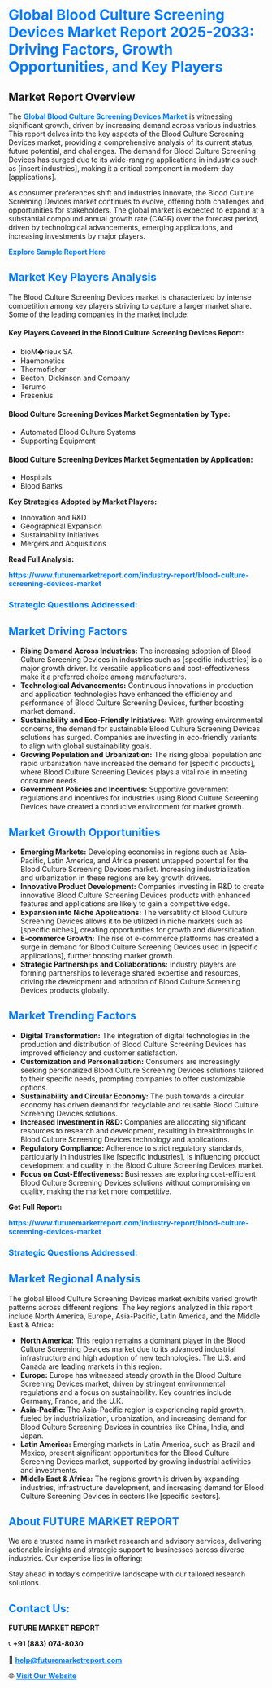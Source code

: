<h1 style="color: #007BFF;">Global Blood Culture Screening Devices Market Report 2025-2033: Driving Factors, Growth Opportunities, and Key Players</h1>

<section id="overview">
<h2>Market Report Overview</h2>
<p>The <a href="https://www.futuremarketreport.com/industry-report/blood-culture-screening-devices-market" style="color: #007BFF; text-decoration: none;"><strong>Global Blood Culture Screening Devices Market</strong></a> is witnessing significant growth, driven by increasing demand across various industries. This report delves into the key aspects of the Blood Culture Screening Devices market, providing a comprehensive analysis of its current status, future potential, and challenges. The demand for Blood Culture Screening Devices has surged due to its wide-ranging applications in industries such as [insert industries], making it a critical component in modern-day [applications].</p>
<p>As consumer preferences shift and industries innovate, the Blood Culture Screening Devices market continues to evolve, offering both challenges and opportunities for stakeholders. The global market is expected to expand at a substantial compound annual growth rate (CAGR) over the forecast period, driven by technological advancements, emerging applications, and increasing investments by major players.</p>
</section>

<section id="overview">
<p><a href="https://www.futuremarketreport.com/request-sample/reportId=79765" style="color: #007BFF; text-decoration: none;"><strong>Explore Sample Report Here</strong></a></p>
</section>

<section id="key-players">
<h2 style="color: #007BFF;">Market Key Players Analysis</h2>
<p>The Blood Culture Screening Devices market is characterized by intense competition among key players striving to capture a larger market share. Some of the leading companies in the market include:</p>
<h4>Key Players Covered in the Blood Culture Screening Devices Report:</h4>
<ul><li>bioM�rieux SA</li><li>Haemonetics</li><li>Thermofisher</li><li>Becton, Dickinson and Company</li><li>Terumo</li><li>Fresenius</li></ul>
<h4>Blood Culture Screening Devices Market Segmentation by Type:</h4>
<ul><li>Automated Blood Culture Systems</li><li>Supporting Equipment</li></ul>

<h4>Blood Culture Screening Devices Market Segmentation by Application:</h4>
<ul><li>Hospitals</li><li>Blood Banks</li></ul>
<p><strong>Key Strategies Adopted by Market Players:</strong></p>
<ul>
<li>Innovation and R&D</li>
<li>Geographical Expansion</li>
<li>Sustainability Initiatives</li>
<li>Mergers and Acquisitions</li>
</ul>
</section>

<section>
<p><strong>Read Full Analysis: </strong></p><a href="https://www.futuremarketreport.com/industry-report/blood-culture-screening-devices-market" style="color: #007BFF; text-decoration: none;"><strong>https://www.futuremarketreport.com/industry-report/blood-culture-screening-devices-market</strong></a>
<h3 style="color: #007BFF;">Strategic Questions Addressed:</h3>
</section>

<section id="driving-factors">
<h2 style="color: #007BFF;">Market Driving Factors</h2>
<ul>
<li><strong>Rising Demand Across Industries:</strong> The increasing adoption of Blood Culture Screening Devices in industries such as [specific industries] is a major growth driver. Its versatile applications and cost-effectiveness make it a preferred choice among manufacturers.</li>
<li><strong>Technological Advancements:</strong> Continuous innovations in production and application technologies have enhanced the efficiency and performance of Blood Culture Screening Devices, further boosting market demand.</li>
<li><strong>Sustainability and Eco-Friendly Initiatives:</strong> With growing environmental concerns, the demand for sustainable Blood Culture Screening Devices solutions has surged. Companies are investing in eco-friendly variants to align with global sustainability goals.</li>
<li><strong>Growing Population and Urbanization:</strong> The rising global population and rapid urbanization have increased the demand for [specific products], where Blood Culture Screening Devices plays a vital role in meeting consumer needs.</li>
<li><strong>Government Policies and Incentives:</strong> Supportive government regulations and incentives for industries using Blood Culture Screening Devices have created a conducive environment for market growth.</li>
</ul>
</section>

<section id="growth-opportunities">
<h2 style="color: #007BFF;">Market Growth Opportunities</h2>
<ul>
<li><strong>Emerging Markets:</strong> Developing economies in regions such as Asia-Pacific, Latin America, and Africa present untapped potential for the Blood Culture Screening Devices market. Increasing industrialization and urbanization in these regions are key growth drivers.</li>
<li><strong>Innovative Product Development:</strong> Companies investing in R&D to create innovative Blood Culture Screening Devices products with enhanced features and applications are likely to gain a competitive edge.</li>
<li><strong>Expansion into Niche Applications:</strong> The versatility of Blood Culture Screening Devices allows it to be utilized in niche markets such as [specific niches], creating opportunities for growth and diversification.</li>
<li><strong>E-commerce Growth:</strong> The rise of e-commerce platforms has created a surge in demand for Blood Culture Screening Devices used in [specific applications], further boosting market growth.</li>
<li><strong>Strategic Partnerships and Collaborations:</strong> Industry players are forming partnerships to leverage shared expertise and resources, driving the development and adoption of Blood Culture Screening Devices products globally.</li>
</ul>
</section>

<section id="trending-factors">
<h2 style="color: #007BFF;">Market Trending Factors</h2>
<ul>
<li><strong>Digital Transformation:</strong> The integration of digital technologies in the production and distribution of Blood Culture Screening Devices has improved efficiency and customer satisfaction.</li>
<li><strong>Customization and Personalization:</strong> Consumers are increasingly seeking personalized Blood Culture Screening Devices solutions tailored to their specific needs, prompting companies to offer customizable options.</li>
<li><strong>Sustainability and Circular Economy:</strong> The push towards a circular economy has driven demand for recyclable and reusable Blood Culture Screening Devices solutions.</li>
<li><strong>Increased Investment in R&D:</strong> Companies are allocating significant resources to research and development, resulting in breakthroughs in Blood Culture Screening Devices technology and applications.</li>
<li><strong>Regulatory Compliance:</strong> Adherence to strict regulatory standards, particularly in industries like [specific industries], is influencing product development and quality in the Blood Culture Screening Devices market.</li>
<li><strong>Focus on Cost-Effectiveness:</strong> Businesses are exploring cost-efficient Blood Culture Screening Devices solutions without compromising on quality, making the market more competitive.</li>
</ul>
</section>

<section>
<p><strong>Get Full Report: </strong></p><a href="https://www.futuremarketreport.com/industry-report/blood-culture-screening-devices-market" style="color: #007BFF; text-decoration: none;"><strong>https://www.futuremarketreport.com/industry-report/blood-culture-screening-devices-market</strong></a>
<h3 style="color: #007BFF;">Strategic Questions Addressed:</h3>
</section>


<section id="regional-analysis">
<h2 style="color: #007BFF;">Market Regional Analysis</h2>
<p>The global Blood Culture Screening Devices market exhibits varied growth patterns across different regions. The key regions analyzed in this report include North America, Europe, Asia-Pacific, Latin America, and the Middle East & Africa:</p>
<ul>
<li><strong>North America:</strong> This region remains a dominant player in the Blood Culture Screening Devices market due to its advanced industrial infrastructure and high adoption of new technologies. The U.S. and Canada are leading markets in this region.</li>
<li><strong>Europe:</strong> Europe has witnessed steady growth in the Blood Culture Screening Devices market, driven by stringent environmental regulations and a focus on sustainability. Key countries include Germany, France, and the U.K.</li>
<li><strong>Asia-Pacific:</strong> The Asia-Pacific region is experiencing rapid growth, fueled by industrialization, urbanization, and increasing demand for Blood Culture Screening Devices in countries like China, India, and Japan.</li>
<li><strong>Latin America:</strong> Emerging markets in Latin America, such as Brazil and Mexico, present significant opportunities for the Blood Culture Screening Devices market, supported by growing industrial activities and investments.</li>
<li><strong>Middle East & Africa:</strong> The region’s growth is driven by expanding industries, infrastructure development, and increasing demand for Blood Culture Screening Devices in sectors like [specific sectors].</li>
</ul>
</section>

<footer>
<h2 style="color: #007BFF;">About FUTURE MARKET REPORT</h2>
<p>We are a trusted name in market research and advisory services, delivering actionable insights and strategic support to businesses across diverse industries. Our expertise lies in offering:</p>

<p>Stay ahead in today’s competitive landscape with our tailored research solutions.</p>

<h2 style="color: #007BFF;">Contact Us:</h2>
<p><strong>FUTURE MARKET REPORT</strong></p>
<p>📞 <strong>+91 (883) 074-8030</strong></p>
<p>📧 <strong><a href="mailto:help@futuremarketreport.com" style="color: #007BFF;">help@futuremarketreport.com</a></strong></p>
<p>🌐 <strong><a href="https://www.futuremarketreport.com/" style="color: #007BFF;">Visit Our Website</a></strong></p>
</footer>